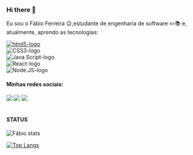 ### Hi there 👋

Eu sou o Fábio Ferreira :wink:,estudante de engenharia de software :pencil2::books: e, atualmente, aprendo as tecnologias:

<a href=""><img src="https://img.shields.io/badge/HTML5-E34F26?style=for-the-badge&logo=html5&logoColor=white" alt="html5-logo"></a>
<br>
<a><img src="https://img.shields.io/badge/CSS3-1572B6?style=for-the-badge&logo=css3&logoColor=white" alt="CSS3-logo"></a>
<br>
<a><img src="https://img.shields.io/badge/JavaScript-F7DF1E?style=for-the-badge&logo=javascript&logoColor=black" alt="Java Script-logo"></a>
<br>
<a><img src="https://img.shields.io/badge/React-20232A?style=for-the-badge&logo=react&logoColor=61DAFB" alt="React-logo"></a>
<br>
<a><img src="https://img.shields.io/badge/Node.js-43853D?style=for-the-badge&logo=node.js&logoColor=white" alt="Node.JS-logo"></a> 	

<h4>Minhas redes sociais:<h4>
<a href="https://www.instagram.com/fabiodorosarioferreira/"><img src="https://img.shields.io/badge/Instagram-E4405F?style=for-the-badge&logo=instagram&logoColor=white"></a>
<a href="https://www.facebook.com/fabio.dorosarioferreira.1"><img src="https://img.shields.io/badge/Facebook-1877F2?style=for-the-badge&logo=facebook&logoColor=white"></a>
<a href="https://www.linkedin.com/in/f%C3%A1bio-do-ros%C3%A1rio-ferreira-48010857/"><img src="https://img.shields.io/badge/LinkedIn-0077B5?style=for-the-badge&logo=linkedin&logoColor=white"></a>
<br>
<br>
<h4>STATUS</h4>

![Fábio stats](https://github-readme-stats.vercel.app/api?username=FabioFerreirar&show_icons=true&theme=radical)

[![Top Langs](https://github-readme-stats.vercel.app/api/top-langs/?username=FabioFerreirar)](https://github.com/anuraghazra/github-readme-stats)
